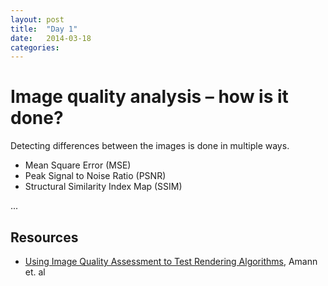 ```yaml
---
layout: post
title:  "Day 1"
date:   2014-03-18
categories:
---
```


# Image quality analysis – how is it done?

Detecting differences between the images is done in multiple ways.

* Mean Square Error (MSE)
* Peak Signal to Noise Ratio (PSNR)
* Structural Similarity Index Map (SSIM)

...

## Resources

* [Using Image Quality Assessment to Test Rendering Algorithms][amann et al], Amann et. al

[amann et al]: http://wscg.zcu.cz/wscg2013/program/full/E43-full.pdf